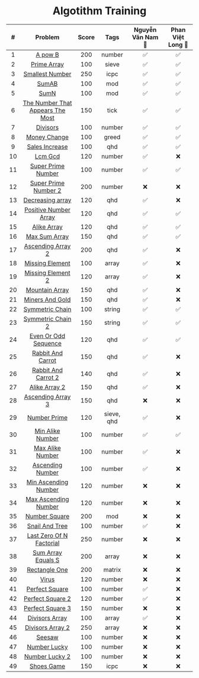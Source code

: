 <div align="center">

# Algotithm Training

|#| Problem|Score| Tags | Nguyễn Văn Nam 🌺| Phan Việt Long 👿|
| :-----:|:-----:| :-----: |:-----: | :-----: | :-: |
|1| [A pow B](https://github.com/zukahai/algotithm-training/tree/main/a_pow_b)|200|number| ✅| ✅|
|2| [Prime Array](https://github.com/zukahai/algotithm-training/tree/main/prime_array)|100|sieve| ✅| ✅|
|3| [Smallest Number](https://github.com/zukahai/algotithm-training/tree/main/smallest_number)|250|icpc| ✅|✅ |
|4| [SumAB](https://github.com/zukahai/algotithm-training/tree/main/sum_a_b)|100|mod| ✅| ✅|
|5| [SumN](https://github.com/zukahai/algotithm-training/tree/main/sum_n)|100|mod| ✅| ✅|
|6| [The Number That Appears The Most](https://github.com/zukahai/algotithm-training/tree/main/the_number_that_appears_the_most)|150|tick| ✅| ✅|
|7| [Divisors](https://github.com/zukahai/algotithm-training/tree/main/divisors)|100| number| ✅| ✅|
|8| [Money Change](https://github.com/zukahai/algotithm-training/tree/main/money_change)|100|greed| ✅| ✅|
|9| [Sales Increase](https://github.com/zukahai/algotithm-training/tree/main/sales_increase)|100|qhd| ✅| ✅|
|10| [Lcm Gcd](https://github.com/zukahai/algotithm-training/tree/main/lcm_gcd)|120|number| ✅| ❌|
|11| [Super Prime Number](https://github.com/zukahai/algotithm-training/tree/main/super_prime_number)|100|number| ✅| ✅|
|12| [Super Prime Number 2](https://github.com/zukahai/algotithm-training/tree/main/super_prime_number_2)|200|number| ❌| ❌|
|13| [Decreasing array](https://github.com/zukahai/algotithm-training/tree/main/decreasing_array)|120|qhd| ✅| ❌|
|14| [Positive Number Array](https://github.com/zukahai/algotithm-training/tree/main/positive_number_array)|120|qhd| ✅| ✅|
|15| [Alike Array](https://github.com/zukahai/algotithm-training/tree/main/alike_array)|120|qhd| ✅| ✅|
|16| [Max Sum Array](https://github.com/zukahai/algotithm-training/tree/main/max_sum_array)|150|qhd| ✅| ✅|
|17| [Ascending Array 2](https://github.com/zukahai/algotithm-training/tree/main/ascending_array_2)|200|qhd| ✅| ❌|
18| [Missing Element](https://github.com/zukahai/algotithm-training/tree/main/missing_element)|100|array| ✅| ❌|
19| [Missing Element 2](https://github.com/zukahai/algotithm-training/tree/main/missing_element_2)|120| array| ✅| ❌|
20| [Mountain Array](https://github.com/zukahai/algotithm-training/tree/main/mountain_array)|150|qhd| ✅| ❌|
21| [Miners And Gold](https://github.com/zukahai/algotithm-training/tree/main/miners_and_gold)|150|qhd| ✅| ❌|
22| [Symmetric Chain](https://github.com/zukahai/algotithm-training/tree/main/symmetric_chain)|100|string| ✅| ✅|
23| [Symmetric Chain 2](https://github.com/zukahai/algotithm-training/tree/main/symmetric_chain_2)|150|string| ✅| ✅|
24| [Even Or Odd Sequence](https://github.com/zukahai/algotithm-training/tree/main/even_or_odd_sequence)|120|qhd| ✅| ✅|
25| [Rabbit And Carrot](https://github.com/zukahai/algotithm-training/tree/main/rabbit_and_carrot)|150| qhd| ✅| ❌|
26| [Rabbit And Carrot 2](https://github.com/zukahai/algotithm-training/tree/main/rabbit_and_carrot_2)|140|qhd| ✅| ❌|
27| [Alike Array 2](https://github.com/zukahai/algotithm-training/tree/main/alike_array_2)|150|qhd| ✅| ❌|
28| [Ascending Array 3](https://github.com/zukahai/algotithm-training/tree/main/ascending_array_3)|150|qhd| ❌| ❌|
29| [Number Prime](https://github.com/zukahai/algotithm-training/tree/main/number_prime)|120|sieve, qhd| ✅| ❌|
30| [Min Alike Number](https://github.com/zukahai/algotithm-training/tree/main/min_alike_number)|100|number| ✅ |✅|
31| [Max Alike Number](https://github.com/zukahai/algotithm-training/tree/main/max_alike_number)|100|number|✅ |❌|
32| [Ascending Number](https://github.com/zukahai/algotithm-training/tree/main/ascending_number)|100|number|✅ | ❌|
33| [Min Ascending Number](https://github.com/zukahai/algotithm-training/tree/main/min_ascending_number)|120|number| ❌| ❌|
34| [Max Ascending Number](https://github.com/zukahai/algotithm-training/tree/main/max_ascending_number)|120|number| ❌| ❌|
35| [Number Square](https://github.com/zukahai/algotithm-training/tree/main/number_square)|200|mod| ❌| ❌|
36| [Snail And Tree](https://github.com/zukahai/algotithm-training/tree/main/snail_and_tree)|100|number| ✅| ❌|
37| [Last Zero Of N Factorial](https://github.com/zukahai/algotithm-training/tree/main/last_zero_of_n_factorial)|250|number| ❌| ❌|
38| [Sum Array Equals S](https://github.com/zukahai/algotithm-training/tree/main/sum_array_equals_s)|200|array| ❌| ❌|
39| [Rectangle One](https://github.com/zukahai/algotithm-training/tree/main/rectangle_one)|200|matrix| ❌| ❌|
40| [Virus](https://github.com/zukahai/algotithm-training/tree/main/virus)|120|number| ❌| ❌|
41| [Perfect Square](https://github.com/zukahai/algotithm-training/tree/main/perfect_square)|100|number|✅ | ❌|
42| [Perfect Square 2](https://github.com/zukahai/algotithm-training/tree/main/perfect_square_2)|120|number| ✅| ❌|
43| [Perfect Square 3](https://github.com/zukahai/algotithm-training/tree/main/perfect_square_3)|150|number| ❌| ❌|
44| [Divisors Array](https://github.com/zukahai/algotithm-training/tree/main/divisors_array)|100|array| ✅| ❌|
45| [Divisors Array 2](https://github.com/zukahai/algotithm-training/tree/main/divisors_array_2)|250|array| ❌| ❌|
46| [Seesaw](https://github.com/zukahai/algotithm-training/tree/main/seesaw)|100|number| ❌| ❌|
47| [Number Lucky](https://github.com/zukahai/algotithm-training/tree/main/number_lucky)|100|number| ❌| ❌|
48| [Number Lucky 2](https://github.com/zukahai/algotithm-training/tree/main/number_lucky_2)|100|number|❌| ❌|
49| [Shoes Game](https://github.com/zukahai/algotithm-training/tree/main/shoes_game)|150|icpc|❌| ❌|
</div>

